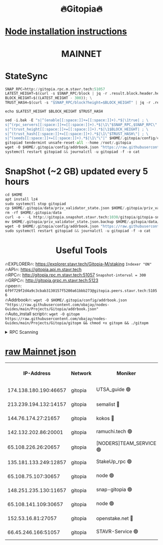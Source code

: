 <h1 align="center"> 🔥Gitopia🔥</h1>

[Node installation instructions](https://github.com/obajay/nodes-Guides/tree/main/Projects/Gitopia)
=

<h1 align="center"> MAINNET</h1>

# StateSync
```python
SNAP_RPC=http://gitopia.rpc.m.stavr.tech:51057
LATEST_HEIGHT=$(curl -s $SNAP_RPC/block | jq -r .result.block.header.height); \
BLOCK_HEIGHT=$((LATEST_HEIGHT - 300)); \
TRUST_HASH=$(curl -s "$SNAP_RPC/block?height=$BLOCK_HEIGHT" | jq -r .result.block_id.hash)

echo $LATEST_HEIGHT $BLOCK_HEIGHT $TRUST_HASH

sed -i.bak -E "s|^(enable[[:space:]]+=[[:space:]]+).*$|\1true| ; \
s|^(rpc_servers[[:space:]]+=[[:space:]]+).*$|\1\"$SNAP_RPC,$SNAP_RPC\"| ; \
s|^(trust_height[[:space:]]+=[[:space:]]+).*$|\1$BLOCK_HEIGHT| ; \
s|^(trust_hash[[:space:]]+=[[:space:]]+).*$|\1\"$TRUST_HASH\"| ; \
s|^(seeds[[:space:]]+=[[:space:]]+).*$|\1\"\"|" $HOME/.gitopia/config/config.toml
gitopiad tendermint unsafe-reset-all --home /root/.gitopia
wget -O $HOME/.gitopia/config/addrbook.json "https://raw.githubusercontent.com/obajay/nodes-Guides/main/Projects/Gitopia/addrbook.json"
systemctl restart gitopiad && journalctl -u gitopiad -f -o cat
```
# SnapShot (~2 GB) updated every 5 hours
```python
cd $HOME
apt install lz4
sudo systemctl stop gitopiad
cp $HOME/.gitopia/data/priv_validator_state.json $HOME/.gitopia/priv_validator_state.json.backup
rm -rf $HOME/.gitopia/data
curl -o - -L http://gitopia.snapshot.stavr.tech:1030/gitopia/gitopia-snap.tar.lz4 | lz4 -c -d - | tar -x -C $HOME/.gitopia --strip-components 2
mv $HOME/.gitopia/priv_validator_state.json.backup $HOME/.gitopia/data/priv_validator_state.json
wget -O $HOME/.gitopia/config/addrbook.json "https://raw.githubusercontent.com/obajay/nodes-Guides/main/Projects/Gitopia/addrbook.json"
sudo systemctl restart gitopiad && journalctl -u gitopiad -f -o cat
```
 <h1 align="center"> Useful Tools</h1>

🔥EXPLORER🔥:      https://explorer.stavr.tech/Gitopia-M/staking  `Indexer "ON"` \
🔥API🔥: 			 		 https://gitopia.api.m.stavr.tech \
🔥RPC🔥:           http://gitopia.rpc.m.stavr.tech:51057              `Snapshot-interval = 300` \
🔥GRPC🔥:          http://gitopia.grpc.m.stavr.tech:5123 \
🔥peer🔥:					 `6f9f729f2d4a9c3cbab3130157f5200a61bbb273@gitopia.peers.stavr.tech:51056` \
🔥Addrbook🔥:    ```wget -O $HOME/.gitopia/config/addrbook.json "https://raw.githubusercontent.com/obajay/nodes-Guides/main/Projects/Gitopia/addrbook.json"``` \
🔥Auto_install script🔥: ```wget -O gitopm https://raw.githubusercontent.com/obajay/nodes-Guides/main/Projects/Gitopia/gitopm && chmod +x gitopm && ./gitopm```


<details>
<summary>RPC Scanning</summary>

<h2 align="center"> We scan nodes in real time every 4 hours. And we provide the final result of RPC endpoints.
We cannot influence the operation of these nodes in any way. </h2>


```python
If Voting Power is higher than 0 --> then the Node is a validator of the network and may be subject to attack and be a potential threat to the chain.
```
```python
We marked such validators with a red symbol
```

</details>

[raw Mainnet json](https://rpc-check.gitopm.stavr.tech/gitopm/rpc-gitopm-result.json)
=

<table><tr><th>IP-Address</th><th>Network</th><th>Moniker</th><th>Latest Block Height</th><th>Earliest Block Height</th><th>Catching Up</th><th>Tx Index</th><th>Voting Power</th><th>Scan Time</th></tr><tr><td>174.138.180.190:46657</td><td>gitopia</td><td>UTSA_guide 🟢</td><td>11174405</td><td>6071990</td><td>False</td><td>on</td><td>0</td><td>2023-12-25T00:36:42.619174969UTC</td></tr><tr><td>213.239.194.132:14157</td><td>gitopia</td><td>semalist 🔴</td><td>11174419</td><td>6071990</td><td>False</td><td>off</td><td>429751</td><td>2023-12-25T00:36:57.840448169UTC</td></tr><tr><td>144.76.174.27:21657</td><td>gitopia</td><td>kokos 🔴</td><td>11174426</td><td>6071990</td><td>False</td><td>off</td><td>936374</td><td>2023-12-25T00:37:09.616883332UTC</td></tr><tr><td>142.132.202.86:20001</td><td>gitopia</td><td>ramuchi.tech 🟢</td><td>11174424</td><td>6548337</td><td>False</td><td>on</td><td>0</td><td>2023-12-25T00:37:06.918060786UTC</td></tr><tr><td>65.108.226.26:20657</td><td>gitopia</td><td>[NODERS]TEAM_SERVICE 🟢</td><td>11174436</td><td>6846001</td><td>False</td><td>on</td><td>0</td><td>2023-12-25T00:37:24.788622516UTC</td></tr><tr><td>135.181.133.249:12857</td><td>gitopia</td><td>StakeUp_rpc 🟢</td><td>11174425</td><td>8010001</td><td>False</td><td>on</td><td>0</td><td>2023-12-25T00:37:07.316611332UTC</td></tr><tr><td>65.108.75.107:30657</td><td>gitopia</td><td>node 🟢</td><td>11174431</td><td>8802845</td><td>False</td><td>on</td><td>0</td><td>2023-12-25T00:37:18.256753835UTC</td></tr><tr><td>148.251.235.130:11657</td><td>gitopia</td><td>snap-gitopia 🟢</td><td>11174424</td><td>9516001</td><td>False</td><td>on</td><td>0</td><td>2023-12-25T00:37:06.621802518UTC</td></tr><tr><td>65.108.141.109:30657</td><td>gitopia</td><td>node 🟢</td><td>11174424</td><td>10145845</td><td>False</td><td>on</td><td>0</td><td>2023-12-25T00:37:06.366955829UTC</td></tr><tr><td>152.53.16.81:27057</td><td>gitopia</td><td>openstake.net 🔴</td><td>11174404</td><td>10455001</td><td>False</td><td>off</td><td>5845</td><td>2023-12-25T00:36:31.644524121UTC</td></tr><tr><td>66.45.246.166:51057</td><td>gitopia</td><td>STAVR-Service 🟢</td><td>11174380</td><td>11150001</td><td>False</td><td>on</td><td>0</td><td>2023-12-25T00:36:49.386103899UTC</td></tr></table>
